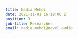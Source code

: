 ```yaml
---
title: Nadia Mehdi
date: 2021-11-01 16:19:00 Z
position: 3
job-title: Researcher
email: nadia.mehdi@novel.audio
---
```


